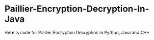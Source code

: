 # Paillier-Encryption-Decryption-In-Java
Here is code for Paillier Encryption Decryption in Python, Java and C++
